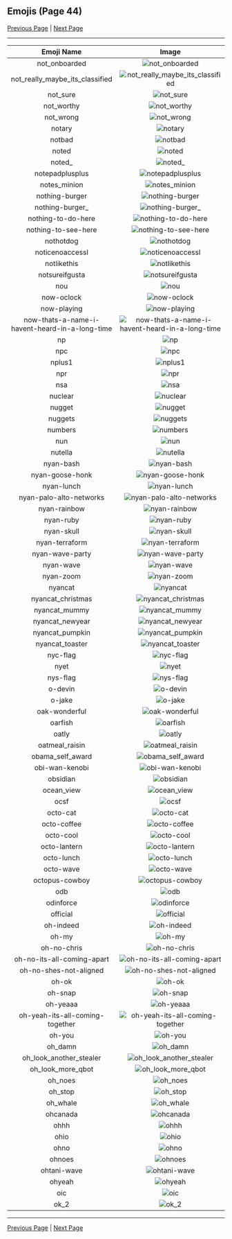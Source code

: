 
## Emojis (Page 44)

[Previous Page](/docs/rc/page-n-0043.md)
  | [Next Page](/docs/rc/page-o-0045.md)

<hr />

|Emoji Name|Image|
| :-: | :-: |
|not_onboarded| ![not_onboarded](/emojis/rc/not_onboarded.png)|
|not_really_maybe_its_classified| ![not_really_maybe_its_classified](/emojis/rc/not_really_maybe_its_classified.gif)|
|not_sure| ![not_sure](/emojis/rc/not_sure.jpg)|
|not_worthy| ![not_worthy](/emojis/rc/not_worthy.gif)|
|not_wrong| ![not_wrong](/emojis/rc/not_wrong.jpg)|
|notary| ![notary](/emojis/rc/notary.png)|
|notbad| ![notbad](/emojis/rc/notbad.jpg)|
|noted| ![noted](/emojis/rc/noted.png)|
|noted_| ![noted_](/emojis/rc/noted_.png)|
|notepadplusplus| ![notepadplusplus](/emojis/rc/notepadplusplus.png)|
|notes_minion| ![notes_minion](/emojis/rc/notes_minion.png)|
|nothing-burger| ![nothing-burger](/emojis/rc/nothing-burger.jpg)|
|nothing-burger_| ![nothing-burger_](/emojis/rc/nothing-burger_.png)|
|nothing-to-do-here| ![nothing-to-do-here](/emojis/rc/nothing-to-do-here.png)|
|nothing-to-see-here| ![nothing-to-see-here](/emojis/rc/nothing-to-see-here.jpg)|
|nothotdog| ![nothotdog](/emojis/rc/nothotdog.png)|
|noticenoaccessl| ![noticenoaccessl](/emojis/rc/noticenoaccessl.png)|
|notlikethis| ![notlikethis](/emojis/rc/notlikethis.png)|
|notsureifgusta| ![notsureifgusta](/emojis/rc/notsureifgusta.png)|
|nou| ![nou](/emojis/rc/nou.png)|
|now-oclock| ![now-oclock](/emojis/rc/now-oclock.png)|
|now-playing| ![now-playing](/emojis/rc/now-playing.gif)|
|now-thats-a-name-i-havent-heard-in-a-long-time| ![now-thats-a-name-i-havent-heard-in-a-long-time](/emojis/rc/now-thats-a-name-i-havent-heard-in-a-long-time.jpg)|
|np| ![np](/emojis/rc/np.gif)|
|npc| ![npc](/emojis/rc/npc.png)|
|nplus1| ![nplus1](/emojis/rc/nplus1.png)|
|npr| ![npr](/emojis/rc/npr.png)|
|nsa| ![nsa](/emojis/rc/nsa.png)|
|nuclear| ![nuclear](/emojis/rc/nuclear.gif)|
|nugget| ![nugget](/emojis/rc/nugget.png)|
|nuggets| ![nuggets](/emojis/rc/nuggets.png)|
|numbers| ![numbers](/emojis/rc/numbers.png)|
|nun| ![nun](/emojis/rc/nun.png)|
|nutella| ![nutella](/emojis/rc/nutella.png)|
|nyan-bash| ![nyan-bash](/emojis/rc/nyan-bash.gif)|
|nyan-goose-honk| ![nyan-goose-honk](/emojis/rc/nyan-goose-honk.gif)|
|nyan-lunch| ![nyan-lunch](/emojis/rc/nyan-lunch.gif)|
|nyan-palo-alto-networks| ![nyan-palo-alto-networks](/emojis/rc/nyan-palo-alto-networks.gif)|
|nyan-rainbow| ![nyan-rainbow](/emojis/rc/nyan-rainbow.gif)|
|nyan-ruby| ![nyan-ruby](/emojis/rc/nyan-ruby.gif)|
|nyan-skull| ![nyan-skull](/emojis/rc/nyan-skull.gif)|
|nyan-terraform| ![nyan-terraform](/emojis/rc/nyan-terraform.gif)|
|nyan-wave-party| ![nyan-wave-party](/emojis/rc/nyan-wave-party.gif)|
|nyan-wave| ![nyan-wave](/emojis/rc/nyan-wave.gif)|
|nyan-zoom| ![nyan-zoom](/emojis/rc/nyan-zoom.gif)|
|nyancat| ![nyancat](/emojis/rc/nyancat.gif)|
|nyancat_christmas| ![nyancat_christmas](/emojis/rc/nyancat_christmas.gif)|
|nyancat_mummy| ![nyancat_mummy](/emojis/rc/nyancat_mummy.gif)|
|nyancat_newyear| ![nyancat_newyear](/emojis/rc/nyancat_newyear.gif)|
|nyancat_pumpkin| ![nyancat_pumpkin](/emojis/rc/nyancat_pumpkin.gif)|
|nyancat_toaster| ![nyancat_toaster](/emojis/rc/nyancat_toaster.gif)|
|nyc-flag| ![nyc-flag](/emojis/rc/nyc-flag.jpg)|
|nyet| ![nyet](/emojis/rc/nyet.jpg)|
|nys-flag| ![nys-flag](/emojis/rc/nys-flag.jpg)|
|o-devin| ![o-devin](/emojis/rc/o-devin.png)|
|o-jake| ![o-jake](/emojis/rc/o-jake.png)|
|oak-wonderful| ![oak-wonderful](/emojis/rc/oak-wonderful.png)|
|oarfish| ![oarfish](/emojis/rc/oarfish.png)|
|oatly| ![oatly](/emojis/rc/oatly.png)|
|oatmeal_raisin| ![oatmeal_raisin](/emojis/rc/oatmeal_raisin.gif)|
|obama_self_award| ![obama_self_award](/emojis/rc/obama_self_award.png)|
|obi-wan-kenobi| ![obi-wan-kenobi](/emojis/rc/obi-wan-kenobi.jpg)|
|obsidian| ![obsidian](/emojis/rc/obsidian.png)|
|ocean_view| ![ocean_view](/emojis/rc/ocean_view.gif)|
|ocsf| ![ocsf](/emojis/rc/ocsf.png)|
|octo-cat| ![octo-cat](/emojis/rc/octo-cat.png)|
|octo-coffee| ![octo-coffee](/emojis/rc/octo-coffee.png)|
|octo-cool| ![octo-cool](/emojis/rc/octo-cool.png)|
|octo-lantern| ![octo-lantern](/emojis/rc/octo-lantern.png)|
|octo-lunch| ![octo-lunch](/emojis/rc/octo-lunch.png)|
|octo-wave| ![octo-wave](/emojis/rc/octo-wave.gif)|
|octopus-cowboy| ![octopus-cowboy](/emojis/rc/octopus-cowboy.png)|
|odb| ![odb](/emojis/rc/odb.png)|
|odinforce| ![odinforce](/emojis/rc/odinforce.png)|
|official| ![official](/emojis/rc/official.png)|
|oh-indeed| ![oh-indeed](/emojis/rc/oh-indeed.gif)|
|oh-my| ![oh-my](/emojis/rc/oh-my.gif)|
|oh-no-chris| ![oh-no-chris](/emojis/rc/oh-no-chris.png)|
|oh-no-its-all-coming-apart| ![oh-no-its-all-coming-apart](/emojis/rc/oh-no-its-all-coming-apart.png)|
|oh-no-shes-not-aligned| ![oh-no-shes-not-aligned](/emojis/rc/oh-no-shes-not-aligned.png)|
|oh-ok| ![oh-ok](/emojis/rc/oh-ok.png)|
|oh-snap| ![oh-snap](/emojis/rc/oh-snap.png)|
|oh-yeaaa| ![oh-yeaaa](/emojis/rc/oh-yeaaa.gif)|
|oh-yeah-its-all-coming-together| ![oh-yeah-its-all-coming-together](/emojis/rc/oh-yeah-its-all-coming-together.png)|
|oh-you| ![oh-you](/emojis/rc/oh-you.png)|
|oh_damn| ![oh_damn](/emojis/rc/oh_damn.png)|
|oh_look_another_stealer| ![oh_look_another_stealer](/emojis/rc/oh_look_another_stealer.png)|
|oh_look_more_qbot| ![oh_look_more_qbot](/emojis/rc/oh_look_more_qbot.png)|
|oh_noes| ![oh_noes](/emojis/rc/oh_noes.png)|
|oh_stop| ![oh_stop](/emojis/rc/oh_stop.png)|
|oh_whale| ![oh_whale](/emojis/rc/oh_whale.jpg)|
|ohcanada| ![ohcanada](/emojis/rc/ohcanada.png)|
|ohhh| ![ohhh](/emojis/rc/ohhh.gif)|
|ohio| ![ohio](/emojis/rc/ohio.png)|
|ohno| ![ohno](/emojis/rc/ohno.png)|
|ohnoes| ![ohnoes](/emojis/rc/ohnoes.gif)|
|ohtani-wave| ![ohtani-wave](/emojis/rc/ohtani-wave.gif)|
|ohyeah| ![ohyeah](/emojis/rc/ohyeah.gif)|
|oic| ![oic](/emojis/rc/oic.jpg)|
|ok_2| ![ok_2](/emojis/rc/ok_2.png)|

<hr/>

[Previous Page](/docs/rc/page-n-0043.md)
  | [Next Page](/docs/rc/page-o-0045.md)